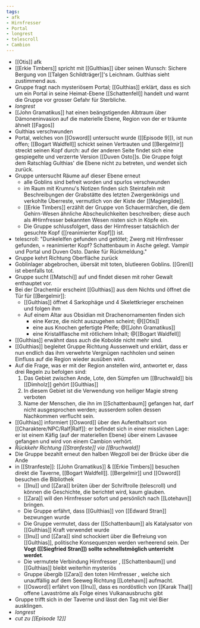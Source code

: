 ```yaml
---
tags:
- afk
- Hirnfresser
- Portal
- longrest
- telescroll
- Cambion
---
```



- [[Otis]] afk
- [[Erkie Timbers]] spricht mit [[Gulthias]] über seinen Wunsch: Sichere Bergung von [[Talgen Schildträger]]'s Leichnam. Gulthias sieht zustimmend aus.
- Gruppe fragt nach mysteriösem Portal; [[Gulthias]] erklärt, dass es sich um ein Portal in seine Heimat-Ebene [[Schattenfell]] handelt und warnt die Gruppe vor grosser Gefahr für Sterbliche. 
- *longrest*
- [[John Gramatikus]] hat einen beängstigenden Albtraum über Dämoneninvasion auf die materielle Ebene, Region von der er träumte ähnelt [[Fagos]]
- Gulthias verschwunden
- Portal, welches von [[Osword]] untersucht wurde ([[Episode 9]]), ist nun offen; [[Bogart Waldfell]] schickt seinen Vertrauten und [[Bergelmir]] streckt seinen Kopf durch: auf der anderen Seite findet sich eine gespiegelte und verzerrte Version [[Duven Osto]]s. Die Gruppe folgt dem Ratschlag Gulthias' die Ebene nicht zu betreten, und wendet sich zurück.
- Gruppe untersucht Räume auf dieser Ebene erneut
	- alle Goblins sind befreit worden und spurlos verschwunden
	- im Raum mit Krumnu's Notizen finden sich Steintafeln mit Beschreibungen der Grabstätte des letzten Zwergenkönigs und verkohlte Überreste, vermutlich von der Kiste der [[Magiergilde]].
	- [[Erkie Timbers]] erzählt der Gruppe von Schauermärchen, die dem Gehirn-Wesen ähnliche Abscheulichkeiten beschreiben; diese auch als #Hirnfresser bekannten Wesen nisten sich in Köpfe ein.
	- Die Gruppe schlussfolgert, dass der Hirnfresser  tatsächlich der gesuchte Kopf ([[reanimierter Kopf]]) ist.
- telescroll: "Dunkelelfen gefunden und getötet; Zwerg mit Hirnfresser gefunden, = reanimierter Kopf? Schattenbaum in Asche gelegt. Vampir und Portal und Duven Osto. Danke für Rückmeldung."
- Gruppe kehrt Richtung Oberfläche zurück
- Goblinlager abgebrochen, übersät mit toten, blutleeren Goblins. [[Grenl]] ist ebenfalls tot.
- Gruppe sucht [[Matschi]] auf und findet diesen mit roher Gewalt enthauptet vor.
- Bei der Drachentür erscheint [[Gulthias]] aus dem Nichts und öffnet die Tür für [[Bergelmir]]:
	- [[Gulthias]] öffnet 4 Sarkophäge und 4 Skelettkrieger erscheinen und folgen ihm
	- Auf einem Altar aus Obsidian mit Drachenornamenten finden sich
		- eine Kerze, die nicht auszugehen scheint; @[[Otis]]
		- eine aus Knochen gefertigte Pfeife; @[[John Gramatikus]]
		- eine Kristallflasche mit rötlichem Inhalt; @[[Bogart Waldfell]]
- [[Gulthias]] erwähnt dass auch die Kobolde nicht mehr sind.
- [[Gulthias]] begleitet Gruppe Richtung Aussenwelt und erklärt, dass er nun endlich das ihm verwehrte Vergnügen nachholen und seinen Einfluss auf die Region wieder ausüben wird. 
- Auf die Frage, was er mit der Region anstellen wird, antwortet er, dass drei Regeln zu befolgen sind:
	1. Das Gebiet zwischen Ande, Lote, den Sümpfen um [[Bruchwald]] bis [[Dimholz]] gehört [[Gulthias]]
	2. In diesem Gebiet ist die Verwendung von heiliger Magie streng verboten
	3. Name der Menschen, die ihn im [[Schattenbaum]] gefangen hat, darf nicht ausgesprochen werden; ausserdem sollen dessen Nachkommen verflucht sein. 
- [[Gulthias]] informiert [[Osword]] über den Aufenthaltsort von [[Charaktere/NPC/Ralf|Ralf]]: er befindet sich in einer misslichen Lage: er ist einem Käfig (auf der materiellen Ebene) über einem Lavasee gefangen und wird von einem Cambion verhört. 
- *Rückkehr Richtung [[Stranfeste]] via [[Bruchwald]]* 
- Die Gruppe bezahlt erneut den halben Wegzoll bei der Brücke über die Ande 
- in [[Stranfeste]]: [[John Gramatikus]] & [[Erkie Timbers]] besuchen direkt die Taverne, [[Bogart Waldfell]]. [[Bergelmir]] und [[Osword]] besuchen die Bibliothek
	- [[Inu]] und [[Zara]] brüten über der Schriftrolle (telescroll) und können die Geschichte, die berichtet wird, kaum glauben.
	- [[Zara]] will den Hirnfresser sofort und persönlich nach [[Lotehavn]] bringen.
	- Die Gruppe erfährt, dass [[Gulthias]] von [[Edward Stran]] bezwungen wurde
	- Die Gruppe vermutet, dass der [[Schattenbaum]] als Katalysator von [[Gulthias]] Kraft verwendet wurde
	- [[Inu]] und [[Zara]] sind schockiert über die Befreiung von [[Gulthias]], politische Konsequenzen werden verheerend sein. Der **Vogt ([[Siegfried Stran]]) sollte schnellstmöglich unterricht werdet**.
	- Die vermutete Verbindung Hirnfresser , [[Schattenbaum]] und [[Gulthias]] bleibt weiterhin mysteriös
	- Gruppe übergib [[Zara]] den toten Hirnfresser , welche sich unauffällig auf dem Seeweg Richtung [[Lotehavn]] aufmacht.
	- [[Osword]] erfährt von [[Inu]], dass es nordöstlich von [[Karak Thal]] offene Lavaströme als Folge eines Vulkanausbruchs gibt
- Gruppe trifft sich in der Taverne und lässt den Tag mit viel Bier ausklingen.
- *longrest*
- *cut zu [[Episode 12]]*
